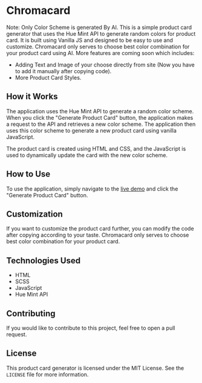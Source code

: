 # Chromacard
Note: Only Color Scheme is generated By AI.
This is a simple product card generator that uses the Hue Mint API to generate random colors for product card. It is built using Vanilla JS and designed to be easy to use and customize.
Chromacard only serves to choose best color combination for your product card using AI.
More features are coming soon which includes:
- Adding Text and Image of your choose directly from site (Now you have to add it manually after copying code).
- More Product Card Styles.

## How it Works

The application uses the Hue Mint API to generate a random color scheme. When you click the "Generate Product Card" button, the application makes a request to the API and retrieves a new color scheme. The application then uses this color scheme to generate a new product card using vanilla JavaScript.

The product card is created using HTML and CSS, and the JavaScript is used to dynamically update the card with the new color scheme.

## How to Use

To use the application, simply navigate to the [live demo](https://ajmalrazzaq07.github.io/Chromacard/) and click the "Generate Product Card" button.

## Customization

If you want to customize the product card further, you can modify the code after copying according to your taste. 
Chromacard only serves to choose best color combination for your product card.

## Technologies Used

- HTML
- SCSS
- JavaScript
- Hue Mint API

## Contributing

If you would like to contribute to this project, feel free to open a pull request. 

## License

This product card generator is licensed under the MIT License. See the `LICENSE` file for more information.
